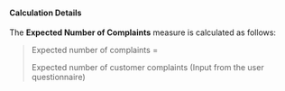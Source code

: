 
#### Calculation Details

The **Expected Number of Complaints** measure is calculated as follows:

> Expected number of complaints =
>
> Expected number of customer complaints (Input from the user questionnaire)


